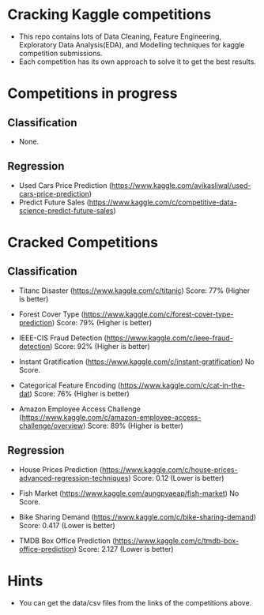 # Cracking Kaggle competitions

- This repo contains lots of Data Cleaning, Feature Engineering, Exploratory Data Analysis(EDA), and Modelling techniques for kaggle competition submissions.
- Each competition has its own approach to solve it to get the best results.


# Competitions in progress

## Classification
- None.

## Regression
- Used Cars Price Prediction (https://www.kaggle.com/avikasliwal/used-cars-price-prediction)
- Predict Future Sales (https://www.kaggle.com/c/competitive-data-science-predict-future-sales)

# Cracked Competitions

## Classification

- Titanc Disaster (https://www.kaggle.com/c/titanic)
Score: 77% (Higher is better)

- Forest Cover Type (https://www.kaggle.com/c/forest-cover-type-prediction)
Score: 79% (Higher is better)

- IEEE-CIS Fraud Detection (https://www.kaggle.com/c/ieee-fraud-detection)
Score: 92% (Higher is better)

- Instant Gratification (https://www.kaggle.com/c/instant-gratification)
No Score.

- Categorical Feature Encoding (https://www.kaggle.com/c/cat-in-the-dat)
Score: 76% (Higher is better)

- Amazon Employee Access Challenge (https://www.kaggle.com/c/amazon-employee-access-challenge/overview)
Score: 89% (Higher is better)


## Regression

- House Prices Prediction (https://www.kaggle.com/c/house-prices-advanced-regression-techniques)
Score: 0.12 (Lower is better)

- Fish Market (https://www.kaggle.com/aungpyaeap/fish-market)
No Score.

- Bike Sharing Demand (https://www.kaggle.com/c/bike-sharing-demand)
Score: 0.417 (Lower is better)

- TMDB Box Office Prediction (https://www.kaggle.com/c/tmdb-box-office-prediction)
Score: 2.127 (Lower is better)


# Hints
- You can get the data/csv files from the links of the competitions above.
